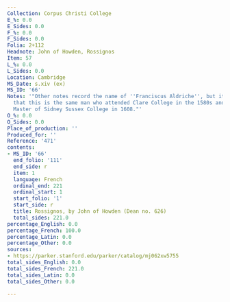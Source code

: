 ```yaml
---
Collection: Corpus Christi College
E_%: 0.0
E_Sides: 0.0
F_%: 0.0
F_Sides: 0.0
Folia: 2+112
Headnote: John of Howden, Rossignos
Item: 57
L_%: 0.0
L_Sides: 0.0
Location: Cambridge
MS_Date: s.xiv (ex)
MS_ID: '66'
Notes: '"Other notes record the name of ''Franciscus Aldriche'', but it seems unlikely
  that this is the same man who attended Clare College in the 1580s and rose to be
  Master of Sidney Sussex College in 1608."'
O_%: 0.0
O_Sides: 0.0
Place_of_production: ''
Produced_for: ''
Reference: '471'
contents:
- MS_ID: '66'
  end_folio: '111'
  end_side: r
  item: 1
  language: French
  ordinal_end: 221
  ordinal_start: 1
  start_folio: '1'
  start_side: r
  title: Rossignos, by John of Howden (Dean no. 626)
  total_sides: 221.0
percentage_English: 0.0
percentage_French: 100.0
percentage_Latin: 0.0
percentage_Other: 0.0
sources:
- https://parker.stanford.edu/parker/catalog/mj062xw5755
total_sides_English: 0.0
total_sides_French: 221.0
total_sides_Latin: 0.0
total_sides_Other: 0.0

---
```

